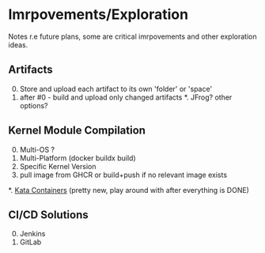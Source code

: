 # Imrpovements/Exploration

Notes r.e future plans, some are critical imrpovements and other exploration ideas.

## Artifacts
0. Store and upload each artifact to its own 'folder' or 'space'
1. after #0 - build and upload only changed artifacts
*. JFrog? other options?

## Kernel Module Compilation
0. Multi-OS ?
1. Multi-Platform (docker buildx build)
2. Specific Kernel Version
3. pull image from GHCR or build+push if no relevant image exists

*. [Kata Containers](https://github.com/kata-containers/kata-containers) (pretty new, play around with after everything is DONE)

## CI/CD Solutions
0. Jenkins
1. GitLab
